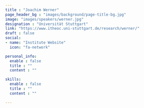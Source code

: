 ```yaml
---
title : "Joachim Werner"
page_header_bg : "images/background/page-title-bg.jpg"
image: "images/speakers/werner.jpg"
designation : "Universität Stuttgart"
link: "https://www.itheoc.uni-stuttgart.de/research/werner/"
draft : false
social:
- name: "Institute Website"
  icon: "fa-network"

personal_info:
  enable : false
  title : ""
  content : ""

skills:
  enable : false
  title : ""
  content : ""

---
```

